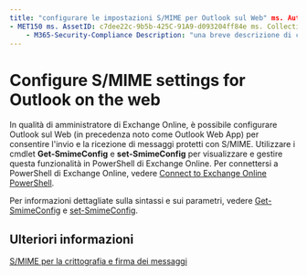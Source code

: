 ```yaml
---
title: "configurare le impostazioni S/MIME per Outlook sul Web" ms. Author: Krowley Author: kccross Manager: laurawi ms. audience: ITPro ms. Topic: article ms. Service: O365-seccomp ms. Custom: TN2DMC localization_priority: Normal search. appverid:
- MET150 ms. AssetID: c7dee22c-9b5b-425C-91A9-d093204ff84e ms. Collection:
    - M365-Security-Compliance Description: "una breve descrizione di cosa devono fare gli amministratori di Exchange Online per visualizzare e configurare le impostazioni S/MIME in Outlook sul Web in Exchange Online".
---
```


# <a name="configure-smime-settings-for-outlook-on-the-web"></a>Configure S/MIME settings for Outlook on the web

In qualità di amministratore di Exchange Online, è possibile configurare Outlook sul Web (in precedenza noto come Outlook Web App) per consentire l'invio e la ricezione di messaggi protetti con S/MIME. Utilizzare i cmdlet **Get-SmimeConfig** e **set-SmimeConfig** per visualizzare e gestire questa funzionalità in PowerShell di Exchange Online. Per connettersi a PowerShell di Exchange Online, vedere [Connect to Exchange Online PowerShell](https://go.microsoft.com/fwlink/p/?linkid=396554).
  
Per informazioni dettagliate sulla sintassi e sui parametri, vedere [Get-SmimeConfig](http://technet.microsoft.com/library/4b29fa89-0840-4fe9-8885-019fcef2e02b.aspx) e [set-SmimeConfig](http://technet.microsoft.com/library/de357ce0-8143-4c36-8032-026292fc63f0.aspx). 
  
## <a name="for-more-information"></a>Ulteriori informazioni

[S/MIME per la crittografia e firma dei messaggi](s-mime-for-message-signing-and-encryption.md)
  

